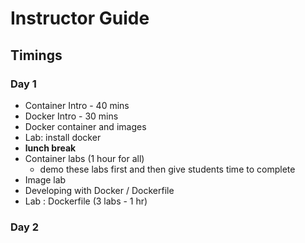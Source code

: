 # Instructor Guide

## Timings

### Day 1

- Container Intro - 40 mins
- Docker Intro - 30 mins
- Docker container and images
- Lab: install docker
- **lunch break**
- Container labs (1  hour  for all)
    - demo these labs first and then give students time to complete
- Image lab
- Developing with Docker / Dockerfile
- Lab : Dockerfile (3 labs - 1 hr)

### Day 2